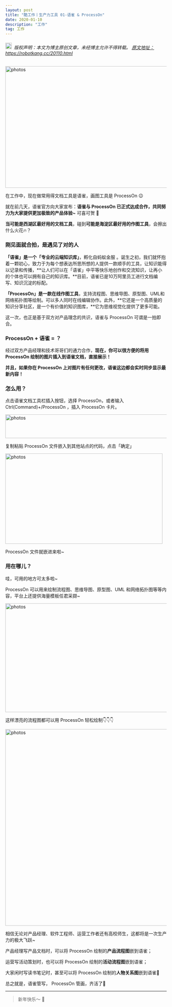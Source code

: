 ```yaml
---
layout: post
title: "酷工作丨生产力工具 01-语雀 & ProcessOn"
date: 2020-01-10 
description: "工作"
tag: 工作
---   
```


<h6><img src="https://robotkang-1257995526.cos.ap-chengdu.myqcloud.com/icon/copyright.png" alt="copyright" style="display:inline;margin-bottom: -5px;" width="20" height="20"> 版权声明：本文为博主原创文章，未经博主允许不得转载。
<a target="_blank" href="https://robotkang.cc/20110.html">原文地址：https://robotkang.cc/20110.html </a>
</h6>    

<img src="https://robotkang-1257995526.cos.ap-chengdu.myqcloud.com/posts/20200110/yuque01.jpg" width="948" height="380" alt="photos"/>                     

在工作中，现在做常用得文档工具是语雀，画图工具是 <a href="https://www.processon.com/i/5c19ca49e4b0e83682e60aef" target="_blank" style="text-decoration:none" > ProcessOn </a> 😉               

就在前几天，语雀官方向大家宣布：**语雀与 <a href="https://www.processon.com/i/5c19ca49e4b0e83682e60aef" target="_blank" style="text-decoration:none" > ProcessOn </a> 已正式达成合作，共同努力为大家提供更加极致的产品体验~** 可喜可贺 🎉                             

**当可能是西湖区最好用的文档工具**，碰到**可能是海淀区最好用的作图工具**，会擦出什么火花🔥？             

### 刚见面就合拍，是遇见了对的人      

**「语雀」**是一个**「专业的云端知识库」**，孵化自蚂蚁金服 。诞生之初，我们就怀抱着一颗初心，致力于为每个想表达所思所想的人提供一款顺手的工具，让知识能得以记录和传播，**让人们可以在「语雀」中平等快乐地创作和交流知识，让再小的个体也可以拥有自己的知识库。**目前，语雀已是10万阿里员工进行文档编写、知识沉淀的标配。      

**「ProcessOn」**是一款**在线作图工具**，支持流程图、思维导图、原型图、UML和网络拓扑图等绘制。可以多人同时在线编辑协作。此外，**它还是一个高质量的知识分享社区，是一个有价值的知识图库，**它为思维视觉化提供了更多可能。       

这一次，也正是基于双方对产品理念的共识，语雀与 <a href="https://www.processon.com/i/5c19ca49e4b0e83682e60aef" target="_blank" style="text-decoration:none" > ProcessOn </a> 可谓是一拍即合。       

### ProcessOn + 语雀 = ？      

经过双方产品经理和技术哥哥们的通力合作，**现在，你可以很方便的将用 <a href="https://www.processon.com/i/5c19ca49e4b0e83682e60aef" target="_blank" style="text-decoration:none" > ProcessOn </a> 绘制的图片插入到语雀文档，直接展示！**             

**并且，如果你在 ProcessOn 上对图片有任何更改，语雀这边都会实时同步显示最新内容！**              

### 怎么用？              

点击语雀文档工具栏插入按钮，选择 ProcessOn，或者输入Ctrl(Command)+/ProcessOn ，插入 ProcessOn 卡片。       

<img src="https://robotkang-1257995526.cos.ap-chengdu.myqcloud.com/posts/20200110/yuque02.jpg" width="714" height="74" alt="photos"/>                   

复制粘贴 ProcessOn 文件嵌入到其他站点的代码，点击「确定」       

<img src="https://robotkang-1257995526.cos.ap-chengdu.myqcloud.com/posts/20200110/yuque03.gif" width="491" height="282" alt="photos"/>                 


ProcessOn 文件就嵌进来啦~          

### 用在哪儿？          

哇，可用的地方可太多啦~        

ProcessOn 可以用来绘制流程图、思维导图、原型图、UML 和网络拓扑图等等内容，平台上还提供海量模板任君采撷~         

<img src="https://robotkang-1257995526.cos.ap-chengdu.myqcloud.com/posts/20200110/yuque04.gif" width="671" height="340" alt="photos"/>               

这样漂亮的流程图都可以用 ProcessOn 轻松绘制👇👇👇        

<img src="https://robotkang-1257995526.cos.ap-chengdu.myqcloud.com/posts/20200110/yuque05.png" width="630" height="614" alt="photos"/>               

相信无论对产品经理、软件工程师、运营工作者还有高校师生，这都将是一次生产力的极大飞跃~      

产品经理写产品文档时，可以将 ProcessOn 绘制的**产品流程图**嵌到语雀；        

运营写活动策划时，也可以将 ProcessOn 绘制的**活动流程图**嵌到语雀；       

大家闲时写读书笔记时，甚至可以将 ProcessOn 绘制的**人物关系图**嵌到语雀🌚           

总之就是，语雀管写，<a href="https://www.processon.com/i/5c19ca49e4b0e83682e60aef" target="_blank" style="text-decoration:none" > ProcessOn </a> 管画，齐活了🙈             


----------
>  新年快乐～ 🎈  

